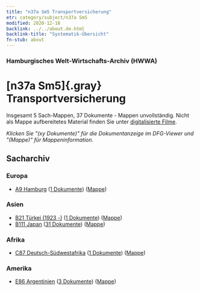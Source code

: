 ```yaml
---
title: "n37a Sm5 Transportversicherung"
etr: category/subject/n37a Sm5
modified: 2020-12-18
backlink: ../../about.de.html
backlink-title: "Systematik-Übersicht"
fn-stub: about
---
```


### Hamburgisches Welt-Wirtschafts-Archiv (HWWA)
# [n37a Sm5]{.gray}&#8201; Transportversicherung&#160; 




Insgesamt 5 Sach-Mappen, 37 Dokumente - Mappen unvollständig.
Nicht als Mappe aufbereitetes Material finden Sie unter [digitalisierte Filme](/film/h1_sh).

_Klicken Sie "(xy Dokumente)" für die Dokumentanzeige im DFG-Viewer und "(Mappe)" für Mappeninformation._

## Sacharchiv




### Europa

- [A9 Hamburg](../../../geo/about.de.html#A9) (<a href="https://dfg-viewer.de/show/?tx_dlf[id]=https://pm20.zbw.eu/mets/sh/1409xx/140905/1607xx/160744/public.mets.de.xml" target="_blank">1 Dokumente</a>) ([Mappe](http://purl.org/pressemappe20/folder/sh/140905,160744))

### Asien

- [B21 Türkei (1923 -)](../../../geo/about.de.html#B21) (<a href="https://dfg-viewer.de/show/?tx_dlf[id]=https://pm20.zbw.eu/mets/sh/1411xx/141111/1607xx/160744/public.mets.de.xml" target="_blank">1 Dokumente</a>) ([Mappe](http://purl.org/pressemappe20/folder/sh/141111,160744))
- [B111 Japan](../../../geo/about.de.html#B111) (<a href="https://dfg-viewer.de/show/?tx_dlf[id]=https://pm20.zbw.eu/mets/sh/1412xx/141272/1607xx/160744/public.mets.de.xml" target="_blank">31 Dokumente</a>) ([Mappe](http://purl.org/pressemappe20/folder/sh/141272,160744))

### Afrika

- [C87 Deutsch-Südwestafrika](../../../geo/about.de.html#C87) (<a href="https://dfg-viewer.de/show/?tx_dlf[id]=https://pm20.zbw.eu/mets/sh/1414xx/141450/1607xx/160744/public.mets.de.xml" target="_blank">1 Dokumente</a>) ([Mappe](http://purl.org/pressemappe20/folder/sh/141450,160744))

### Amerika

- [E86 Argentinien](../../../geo/about.de.html#E86) (<a href="https://dfg-viewer.de/show/?tx_dlf[id]=https://pm20.zbw.eu/mets/sh/1416xx/141692/1607xx/160744/public.mets.de.xml" target="_blank">3 Dokumente</a>) ([Mappe](http://purl.org/pressemappe20/folder/sh/141692,160744))


